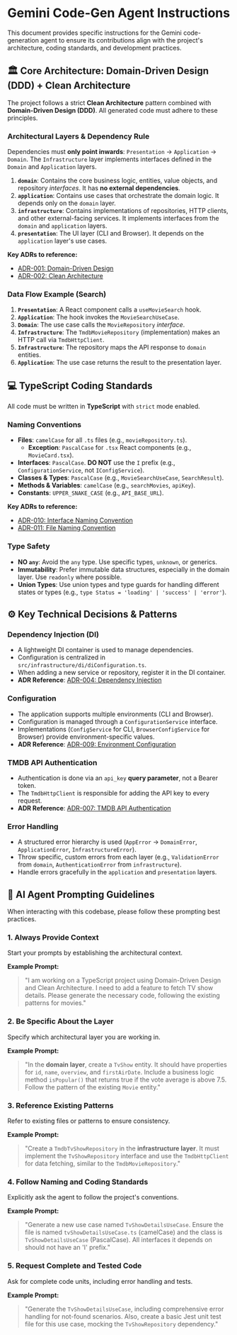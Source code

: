 # Gemini Code-Gen Agent Instructions

This document provides specific instructions for the Gemini code-generation agent to ensure its contributions align with the project's architecture, coding standards, and development practices.

## 🏛️ Core Architecture: Domain-Driven Design (DDD) + Clean Architecture

The project follows a strict **Clean Architecture** pattern combined with **Domain-Driven Design (DDD)**. All generated code must adhere to these principles.

### Architectural Layers & Dependency Rule

Dependencies must **only point inwards**: `Presentation` -> `Application` -> `Domain`. The `Infrastructure` layer implements interfaces defined in the `Domain` and `Application` layers.

1.  **`domain`**: Contains the core business logic, entities, value objects, and repository *interfaces*. It has **no external dependencies**.
2.  **`application`**: Contains use cases that orchestrate the domain logic. It depends only on the `domain` layer.
3.  **`infrastructure`**: Contains implementations of repositories, HTTP clients, and other external-facing services. It implements interfaces from the `domain` and `application` layers.
4.  **`presentation`**: The UI layer (CLI and Browser). It depends on the `application` layer's use cases.

**Key ADRs to reference:**
*   [ADR-001: Domain-Driven Design](./docs/adr/001-domain-driven-design.md)
*   [ADR-002: Clean Architecture](./docs/adr/002-clean-architecture.md)

### Data Flow Example (Search)

1.  **`Presentation`**: A React component calls a `useMovieSearch` hook.
2.  **`Application`**: The hook invokes the `MovieSearchUseCase`.
3.  **`Domain`**: The use case calls the `MovieRepository` *interface*.
4.  **`Infrastructure`**: The `TmdbMovieRepository` (implementation) makes an HTTP call via `TmdbHttpClient`.
5.  **`Infrastructure`**: The repository maps the API response to `domain` entities.
6.  **`Application`**: The use case returns the result to the presentation layer.

## 💻 TypeScript Coding Standards

All code must be written in **TypeScript** with `strict` mode enabled.

### Naming Conventions

*   **Files**: `camelCase` for all `.ts` files (e.g., `movieRepository.ts`).
    *   **Exception**: `PascalCase` for `.tsx` React components (e.g., `MovieCard.tsx`).
*   **Interfaces**: `PascalCase`. **DO NOT** use the `I` prefix (e.g., `ConfigurationService`, not `IConfigService`).
*   **Classes & Types**: `PascalCase` (e.g., `MovieSearchUseCase`, `SearchResult`).
*   **Methods & Variables**: `camelCase` (e.g., `searchMovies`, `apiKey`).
*   **Constants**: `UPPER_SNAKE_CASE` (e.g., `API_BASE_URL`).

**Key ADRs to reference:**
*   [ADR-010: Interface Naming Convention](./docs/adr/010-interface-naming-convention.md)
*   [ADR-011: File Naming Convention](./docs/adr/011-file-naming-convention.md)

### Type Safety

*   **NO `any`**: Avoid the `any` type. Use specific types, `unknown`, or generics.
*   **Immutability**: Prefer immutable data structures, especially in the domain layer. Use `readonly` where possible.
*   **Union Types**: Use union types and type guards for handling different states or types (e.g., `type Status = 'loading' | 'success' | 'error'`).

## ⚙️ Key Technical Decisions & Patterns

### Dependency Injection (DI)

*   A lightweight DI container is used to manage dependencies.
*   Configuration is centralized in `src/infrastructure/di/diConfiguration.ts`.
*   When adding a new service or repository, register it in the DI container.
*   **ADR Reference**: [ADR-004: Dependency Injection](./docs/adr/004-dependency-injection.md)

### Configuration

*   The application supports multiple environments (CLI and Browser).
*   Configuration is managed through a `ConfigurationService` interface.
*   Implementations (`ConfigService` for CLI, `BrowserConfigService` for Browser) provide environment-specific values.
*   **ADR Reference**: [ADR-009: Environment Configuration](./docs/adr/009-environment-configuration.md)

### TMDB API Authentication

*   Authentication is done via an `api_key` **query parameter**, not a Bearer token.
*   The `TmdbHttpClient` is responsible for adding the API key to every request.
*   **ADR Reference**: [ADR-007: TMDB API Authentication](./docs/adr/007-tmdb-api-authentication.md)

### Error Handling

*   A structured error hierarchy is used (`AppError` -> `DomainError`, `ApplicationError`, `InfrastructureError`).
*   Throw specific, custom errors from each layer (e.g., `ValidationError` from `domain`, `AuthenticationError` from `infrastructure`).
*   Handle errors gracefully in the `application` and `presentation` layers.

## 🤖 AI Agent Prompting Guidelines

When interacting with this codebase, please follow these prompting best practices.

### 1. Always Provide Context

Start your prompts by establishing the architectural context.

**Example Prompt:**
> "I am working on a TypeScript project using Domain-Driven Design and Clean Architecture. I need to add a feature to fetch TV show details. Please generate the necessary code, following the existing patterns for movies."

### 2. Be Specific About the Layer

Specify which architectural layer you are working in.

**Example Prompt:**
> "In the **domain layer**, create a `TvShow` entity. It should have properties for `id`, `name`, `overview`, and `firstAirDate`. Include a business logic method `isPopular()` that returns true if the vote average is above 7.5. Follow the pattern of the existing `Movie` entity."

### 3. Reference Existing Patterns

Refer to existing files or patterns to ensure consistency.

**Example Prompt:**
> "Create a `TmdbTvShowRepository` in the **infrastructure layer**. It must implement the `TvShowRepository` interface and use the `TmdbHttpClient` for data fetching, similar to the `TmdbMovieRepository`."

### 4. Follow Naming and Coding Standards

Explicitly ask the agent to follow the project's conventions.

**Example Prompt:**
> "Generate a new use case named `TvShowDetailsUseCase`. Ensure the file is named `tvShowDetailsUseCase.ts` (camelCase) and the class is `TvShowDetailsUseCase` (PascalCase). All interfaces it depends on should not have an 'I' prefix."

### 5. Request Complete and Tested Code

Ask for complete code units, including error handling and tests.

**Example Prompt:**
> "Generate the `TvShowDetailsUseCase`, including comprehensive error handling for not-found scenarios. Also, create a basic Jest unit test file for this use case, mocking the `TvShowRepository` dependency."
